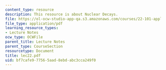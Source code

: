```yaml
---
content_type: resource
description: This resource is about Nuclear Decays.
file: https://ol-ocw-studio-app-qa.s3.amazonaws.com/courses/22-101-applied-nuclear-physics-fall-2006/bf7cafe977565aad8ebdabc3cca249f0_lec22.pdf
file_type: application/pdf
learning_resource_types:
- Lecture Notes
ocw_type: OCWFile
parent_title: Lecture Notes
parent_type: CourseSection
resourcetype: Document
title: lec22.pdf
uid: bf7cafe9-7756-5aad-8ebd-abc3cca249f0
---
```

